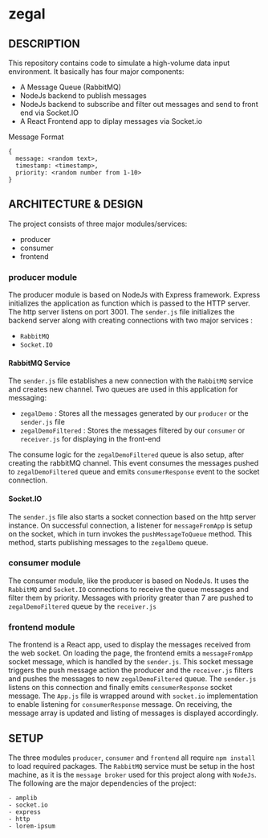 # zegal

## DESCRIPTION 
This repository contains code to simulate a high-volume data input environment. It basically has four major components:
- A Message Queue (RabbitMQ)
- NodeJs backend to publish messages
- NodeJs backend to subscribe and filter out messages and send to front end via Socket.IO
- A React Frontend app to diplay messages via Socket.io

Message Format
```
{
  message: <random text>,
  timestamp: <timestamp>,
  priority: <random number from 1-10>
}
```
## ARCHITECTURE & DESIGN
The project consists of three major modules/services:
- producer
- consumer
- frontend

### producer module
The producer module is based on NodeJs with Express framework. Express initializes the application as function which is passed to the HTTP server. The http server listens on port 3001. The `sender.js` file initializes the backend server along with creating connections with two major services :
- `RabbitMQ`
- `Socket.IO` 

#### RabbitMQ Service
The `sender.js` file establishes a new connection with the `RabbitMQ` service and creates new channel. Two queues are used in this application for messaging:
- `zegalDemo` : Stores all the messages generated by our `producer` or the `sender.js` file
- `zegalDemoFiltered` : Stores the messages filtered by our `consumer` or `receiver.js` for displaying in the front-end

The consume logic for the `zegalDemoFiltered` queue is also setup, after creating the rabbitMQ channel. This  event consumes the messages pushed to `zegalDemoFiltered` queue and emits `consumerResponse` event to the socket connection.

#### Socket.IO
The `sender.js` file also starts a socket connection based on the http server instance. On successful connection, a listener for `messageFromApp` is setup on the socket, which in turn invokes the `pushMessageToQueue` method. This method, starts publishing messages to the `zegalDemo` queue.

### consumer module
The consumer module, like the producer is based on NodeJs. It uses the `RabbitMQ` and `Socket.IO` connections to receive the queue messages and filter them by priority. Messages with priority greater than 7 are pushed to `zegalDemoFiltered` queue by the `receiver.js`

### frontend module
The frontend is a React app, used to display the messages received from the web socket. On loading the page, the frontend emits a `messageFromApp` socket message, which is handled by the `sender.js`. This socket message triggers the push message action the producer and the `receiver.js` filters and pushes the messages to new `zegalDemoFiltered` queue. The `sender.js` listens on this connection and finally emits `consumerResponse` socket message.
The `App.js` file is wrapped around with `socket.io` implementation to enable listening for `consumerResponse` message. On receiving, the message array is updated and listing of messages is displayed accordingly.

## SETUP
The three modules `producer`, `consumer` and `frontend` all require `npm install` to load required packages. The `RabbitMQ` service must be setup in the host machine, as it is the `message broker` used for this project along with `NodeJs`. The following are the major dependencies of the project:
```
- amplib
- socket.io
- express
- http
- lorem-ipsum
```




